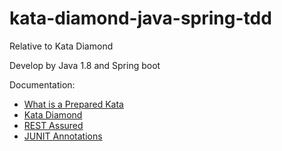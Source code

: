 # kata-diamond-java-spring-tdd
Relative to Kata Diamond

Develop by Java 1.8 and Spring boot

Documentation: 
  - [What is a Prepared Kata](https://codingdojo.org/PreparedKata/)
  - [Kata Diamond](https://codingdojo.org/kata/Diamond/)
  - [REST Assured](https://rest-assured.io/)
  - [JUNIT Annotations](https://www.ramoncarrasco.es/es/content/es/kb/160/anotaciones-utiles-en-entornos-de-testing-java)